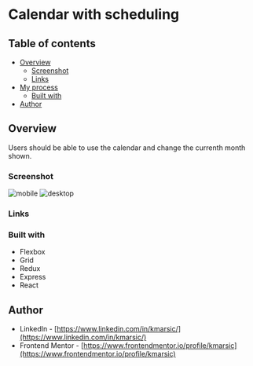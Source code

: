 # Calendar with scheduling 


## Table of contents

- [Overview](#overview)
  - [Screenshot](#screenshot)
  - [Links](#links)
- [My process](#my-process)
  - [Built with](#built-with)
- [Author](#author)



## Overview

Users should be able to use the calendar and change the currenth month shown.


### Screenshot

![mobile](./screenshot_mobile.png)
![desktop](./screenshot_desktop.png)

### Links

### Built with

- Flexbox
- Grid
- Redux
- Express
- React

## Author

- LinkedIn - [https://www.linkedin.com/in/kmarsic/](https://www.linkedin.com/in/kmarsic/)
- Frontend Mentor - [https://www.frontendmentor.io/profile/kmarsic](https://www.frontendmentor.io/profile/kmarsic)
